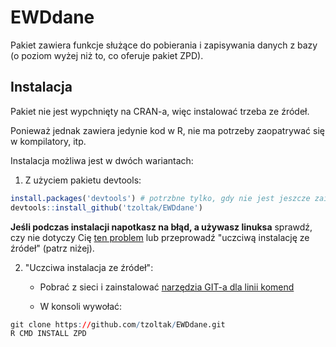 # EWDdane

Pakiet zawiera funkcje służące do pobierania i zapisywania danych z bazy (o poziom wyżej niż to, co oferuje pakiet ZPD).

## Instalacja

Pakiet nie jest wypchnięty na CRAN-a, więc instalować trzeba ze źródeł.

Ponieważ jednak zawiera jedynie kod w R, nie ma potrzeby zaopatrywać się w kompilatory, itp.

Instalacja możliwa jest w dwóch wariantach:

1) Z użyciem pakietu devtools:
```r
install.packages('devtools') # potrzbne tylko, gdy nie jest jeszcze zainstalowany
devtools::install_github('tzoltak/EWDdane')
```

**Jeśli podczas instalacji napotkasz na błąd, a używasz linuksa** sprawdź, czy nie dotyczy Cię [ten problem](https://github.com/hadley/devtools/issues/650) lub przeprowadź "uczciwą instalację ze źródeł" (patrz niżej).

2) "Uczciwa instalacja ze źródeł":

   * Pobrać z sieci i zainstalować [narzędzia GIT-a dla linii komend](http://git-scm.com/downloads) 
   
   * W konsoli wywołać:
```r
git clone https://github.com/tzoltak/EWDdane.git
R CMD INSTALL ZPD
```
